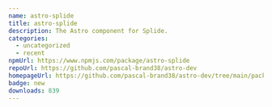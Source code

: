 ```yaml
---
name: astro-splide
title: astro-splide
description: The Astro component for Splide.
categories:
  - uncategorized
  - recent
npmUrl: https://www.npmjs.com/package/astro-splide
repoUrl: https://github.com/pascal-brand38/astro-dev
homepageUrl: https://github.com/pascal-brand38/astro-dev/tree/main/packages/astro-splide#readme
badge: new
downloads: 839
---
```

